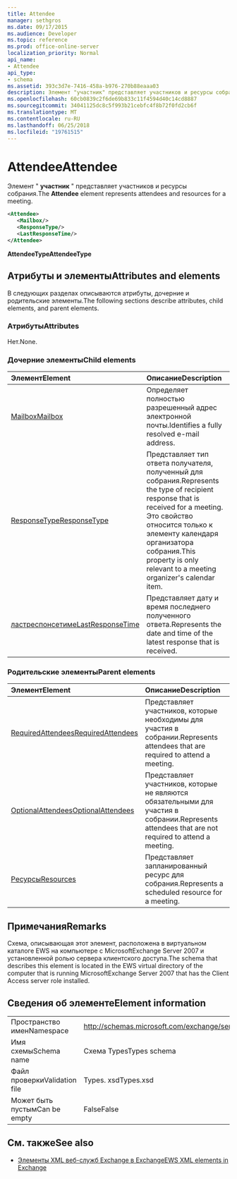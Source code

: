 ```yaml
---
title: Attendee
manager: sethgros
ms.date: 09/17/2015
ms.audience: Developer
ms.topic: reference
ms.prod: office-online-server
localization_priority: Normal
api_name:
- Attendee
api_type:
- schema
ms.assetid: 393c3d7e-7416-458a-b976-270b88eaaa03
description: Элемент "участник" представляет участников и ресурсы собрания.
ms.openlocfilehash: 60cb0839c2f6de69b833c11f4594d40c14cd8887
ms.sourcegitcommit: 34041125dc8c5f993b21cebfc4f8b72f0fd2cb6f
ms.translationtype: MT
ms.contentlocale: ru-RU
ms.lasthandoff: 06/25/2018
ms.locfileid: "19761515"
---
```

# <a name="attendee"></a><span data-ttu-id="3cf1a-103">Attendee</span><span class="sxs-lookup"><span data-stu-id="3cf1a-103">Attendee</span></span>

<span data-ttu-id="3cf1a-104">Элемент " **участник** " представляет участников и ресурсы собрания.</span><span class="sxs-lookup"><span data-stu-id="3cf1a-104">The **Attendee** element represents attendees and resources for a meeting.</span></span> 
  
```xml
<Attendee>
   <Mailbox/>
   <ResponseType/>
   <LastResponseTime/>
</Attendee>
```

 <span data-ttu-id="3cf1a-105">**AttendeeType**</span><span class="sxs-lookup"><span data-stu-id="3cf1a-105">**AttendeeType**</span></span>
## <a name="attributes-and-elements"></a><span data-ttu-id="3cf1a-106">Атрибуты и элементы</span><span class="sxs-lookup"><span data-stu-id="3cf1a-106">Attributes and elements</span></span>

<span data-ttu-id="3cf1a-107">В следующих разделах описываются атрибуты, дочерние и родительские элементы.</span><span class="sxs-lookup"><span data-stu-id="3cf1a-107">The following sections describe attributes, child elements, and parent elements.</span></span>
  
### <a name="attributes"></a><span data-ttu-id="3cf1a-108">Атрибуты</span><span class="sxs-lookup"><span data-stu-id="3cf1a-108">Attributes</span></span>

<span data-ttu-id="3cf1a-109">Нет.</span><span class="sxs-lookup"><span data-stu-id="3cf1a-109">None.</span></span>
  
### <a name="child-elements"></a><span data-ttu-id="3cf1a-110">Дочерние элементы</span><span class="sxs-lookup"><span data-stu-id="3cf1a-110">Child elements</span></span>

|<span data-ttu-id="3cf1a-111">**Элемент**</span><span class="sxs-lookup"><span data-stu-id="3cf1a-111">**Element**</span></span>|<span data-ttu-id="3cf1a-112">**Описание**</span><span class="sxs-lookup"><span data-stu-id="3cf1a-112">**Description**</span></span>|
|:-----|:-----|
|[<span data-ttu-id="3cf1a-113">Mailbox</span><span class="sxs-lookup"><span data-stu-id="3cf1a-113">Mailbox</span></span>](mailbox.md) <br/> |<span data-ttu-id="3cf1a-114">Определяет полностью разрешенный адрес электронной почты.</span><span class="sxs-lookup"><span data-stu-id="3cf1a-114">Identifies a fully resolved e-mail address.</span></span>  <br/> |
|[<span data-ttu-id="3cf1a-115">ResponseType</span><span class="sxs-lookup"><span data-stu-id="3cf1a-115">ResponseType</span></span>](responsetype.md) <br/> |<span data-ttu-id="3cf1a-116">Представляет тип ответа получателя, полученный для собрания.</span><span class="sxs-lookup"><span data-stu-id="3cf1a-116">Represents the type of recipient response that is received for a meeting.</span></span> <span data-ttu-id="3cf1a-117">Это свойство относится только к элементу календаря организатора собрания.</span><span class="sxs-lookup"><span data-stu-id="3cf1a-117">This property is only relevant to a meeting organizer's calendar item.</span></span>  <br/> |
|[<span data-ttu-id="3cf1a-118">ластреспонсетиме</span><span class="sxs-lookup"><span data-stu-id="3cf1a-118">LastResponseTime</span></span>](lastresponsetime.md) <br/> |<span data-ttu-id="3cf1a-119">Представляет дату и время последнего полученного ответа.</span><span class="sxs-lookup"><span data-stu-id="3cf1a-119">Represents the date and time of the latest response that is received.</span></span>  <br/> |
   
### <a name="parent-elements"></a><span data-ttu-id="3cf1a-120">Родительские элементы</span><span class="sxs-lookup"><span data-stu-id="3cf1a-120">Parent elements</span></span>

|<span data-ttu-id="3cf1a-121">**Элемент**</span><span class="sxs-lookup"><span data-stu-id="3cf1a-121">**Element**</span></span>|<span data-ttu-id="3cf1a-122">**Описание**</span><span class="sxs-lookup"><span data-stu-id="3cf1a-122">**Description**</span></span>|
|:-----|:-----|
|[<span data-ttu-id="3cf1a-123">RequiredAttendees</span><span class="sxs-lookup"><span data-stu-id="3cf1a-123">RequiredAttendees</span></span>](requiredattendees.md) <br/> |<span data-ttu-id="3cf1a-124">Представляет участников, которые необходимы для участия в собрании.</span><span class="sxs-lookup"><span data-stu-id="3cf1a-124">Represents attendees that are required to attend a meeting.</span></span>  <br/> |
|[<span data-ttu-id="3cf1a-125">OptionalAttendees</span><span class="sxs-lookup"><span data-stu-id="3cf1a-125">OptionalAttendees</span></span>](optionalattendees.md) <br/> |<span data-ttu-id="3cf1a-126">Представляет участников, которые не являются обязательными для участия в собрании.</span><span class="sxs-lookup"><span data-stu-id="3cf1a-126">Represents attendees that are not required to attend a meeting.</span></span>  <br/> |
|[<span data-ttu-id="3cf1a-127">Ресурсы</span><span class="sxs-lookup"><span data-stu-id="3cf1a-127">Resources</span></span>](resources.md) <br/> |<span data-ttu-id="3cf1a-128">Представляет запланированный ресурс для собрания.</span><span class="sxs-lookup"><span data-stu-id="3cf1a-128">Represents a scheduled resource for a meeting.</span></span>  <br/> |
   
## <a name="remarks"></a><span data-ttu-id="3cf1a-129">Примечания</span><span class="sxs-lookup"><span data-stu-id="3cf1a-129">Remarks</span></span>

<span data-ttu-id="3cf1a-130">Схема, описывающая этот элемент, расположена в виртуальном каталоге EWS на компьютере с MicrosoftExchange Server 2007 и установленной ролью сервера клиентского доступа.</span><span class="sxs-lookup"><span data-stu-id="3cf1a-130">The schema that describes this element is located in the EWS virtual directory of the computer that is running MicrosoftExchange Server 2007 that has the Client Access server role installed.</span></span>
  
## <a name="element-information"></a><span data-ttu-id="3cf1a-131">Сведения об элементе</span><span class="sxs-lookup"><span data-stu-id="3cf1a-131">Element information</span></span>

|||
|:-----|:-----|
|<span data-ttu-id="3cf1a-132">Пространство имен</span><span class="sxs-lookup"><span data-stu-id="3cf1a-132">Namespace</span></span>  <br/> |http://schemas.microsoft.com/exchange/services/2006/types  <br/> |
|<span data-ttu-id="3cf1a-133">Имя схемы</span><span class="sxs-lookup"><span data-stu-id="3cf1a-133">Schema name</span></span>  <br/> |<span data-ttu-id="3cf1a-134">Схема Types</span><span class="sxs-lookup"><span data-stu-id="3cf1a-134">Types schema</span></span>  <br/> |
|<span data-ttu-id="3cf1a-135">Файл проверки</span><span class="sxs-lookup"><span data-stu-id="3cf1a-135">Validation file</span></span>  <br/> |<span data-ttu-id="3cf1a-136">Types. xsd</span><span class="sxs-lookup"><span data-stu-id="3cf1a-136">Types.xsd</span></span>  <br/> |
|<span data-ttu-id="3cf1a-137">Может быть пустым</span><span class="sxs-lookup"><span data-stu-id="3cf1a-137">Can be empty</span></span>  <br/> |<span data-ttu-id="3cf1a-138">False</span><span class="sxs-lookup"><span data-stu-id="3cf1a-138">False</span></span>  <br/> |
   
## <a name="see-also"></a><span data-ttu-id="3cf1a-139">См. также</span><span class="sxs-lookup"><span data-stu-id="3cf1a-139">See also</span></span>

- [<span data-ttu-id="3cf1a-140">Элементы XML веб-служб Exchange в Exchange</span><span class="sxs-lookup"><span data-stu-id="3cf1a-140">EWS XML elements in Exchange</span></span>](ews-xml-elements-in-exchange.md)

